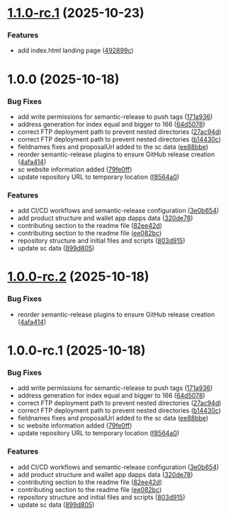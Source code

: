 # [1.1.0-rc.1](https://github.com/qubic/static/compare/v1.0.0...v1.1.0-rc.1) (2025-10-23)


### Features

* add index.html landing page ([492899c](https://github.com/qubic/static/commit/492899cc0b93dc6cc009c5f9295006bffb927034))

# 1.0.0 (2025-10-18)


### Bug Fixes

* add write permissions for semantic-release to push tags ([171a936](https://github.com/sallymoc/static/commit/171a9361db48c124c7a6d46d9641e31ce590cc2b))
* address generation for index equal and bigger to 166 ([64d5078](https://github.com/sallymoc/static/commit/64d507832e07611cedd0ffac87cd40d6c5aa37ad))
* correct FTP deployment path to prevent nested directories ([27ac94d](https://github.com/sallymoc/static/commit/27ac94d83bb0bae53774deb55827e28752384557))
* correct FTP deployment path to prevent nested directories ([b14430c](https://github.com/sallymoc/static/commit/b14430c3cc5a549faa70b74865f9d23660b48058))
* fieldnames fixes and proposalUrl added to the sc data ([ee88bbe](https://github.com/sallymoc/static/commit/ee88bbec2da7299f3e36c44ae93a6ebd6d3b6374))
* reorder semantic-release plugins to ensure GitHub release creation ([4afa414](https://github.com/sallymoc/static/commit/4afa41458a5caf4ad70939d07b92082a357a68dc))
* sc website information added ([79fe0ff](https://github.com/sallymoc/static/commit/79fe0ff0e8d784637c1a6f21157d2ef234201459))
* update repository URL to temporary location ([f8564a0](https://github.com/sallymoc/static/commit/f8564a0fc4a2166f7225d4fd5149c6e2f06e9fee))


### Features

* add CI/CD workflows and semantic-release configuration ([3e0b654](https://github.com/sallymoc/static/commit/3e0b6549cbc466e5abab8258be5e9ca89ba535b6))
* add product structure and wallet app dapps data ([320de78](https://github.com/sallymoc/static/commit/320de783ae3cc1060f4be0fcb199be825a7f01ba))
* contributing section to the readme file ([82ee42d](https://github.com/sallymoc/static/commit/82ee42d447d22b7b45ca121ace7f2a60160f152e))
* contributing section to the readme file ([ee082bc](https://github.com/sallymoc/static/commit/ee082bc44e20d0841e7cfe4f3f70266677140a3f))
* repository structure and initial files and scripts ([803d915](https://github.com/sallymoc/static/commit/803d915ffd89f712a0d816cff43f4f74faeb253f))
* update sc data ([899d805](https://github.com/sallymoc/static/commit/899d805ff2460e6207d99db6197dbfcdd0714248))

# [1.0.0-rc.2](https://github.com/sallymoc/static/compare/v1.0.0-rc.1...v1.0.0-rc.2) (2025-10-18)


### Bug Fixes

* reorder semantic-release plugins to ensure GitHub release creation ([4afa414](https://github.com/sallymoc/static/commit/4afa41458a5caf4ad70939d07b92082a357a68dc))

# 1.0.0-rc.1 (2025-10-18)


### Bug Fixes

* add write permissions for semantic-release to push tags ([171a936](https://github.com/sallymoc/static/commit/171a9361db48c124c7a6d46d9641e31ce590cc2b))
* address generation for index equal and bigger to 166 ([64d5078](https://github.com/sallymoc/static/commit/64d507832e07611cedd0ffac87cd40d6c5aa37ad))
* correct FTP deployment path to prevent nested directories ([27ac94d](https://github.com/sallymoc/static/commit/27ac94d83bb0bae53774deb55827e28752384557))
* correct FTP deployment path to prevent nested directories ([b14430c](https://github.com/sallymoc/static/commit/b14430c3cc5a549faa70b74865f9d23660b48058))
* fieldnames fixes and proposalUrl added to the sc data ([ee88bbe](https://github.com/sallymoc/static/commit/ee88bbec2da7299f3e36c44ae93a6ebd6d3b6374))
* sc website information added ([79fe0ff](https://github.com/sallymoc/static/commit/79fe0ff0e8d784637c1a6f21157d2ef234201459))
* update repository URL to temporary location ([f8564a0](https://github.com/sallymoc/static/commit/f8564a0fc4a2166f7225d4fd5149c6e2f06e9fee))


### Features

* add CI/CD workflows and semantic-release configuration ([3e0b654](https://github.com/sallymoc/static/commit/3e0b6549cbc466e5abab8258be5e9ca89ba535b6))
* add product structure and wallet app dapps data ([320de78](https://github.com/sallymoc/static/commit/320de783ae3cc1060f4be0fcb199be825a7f01ba))
* contributing section to the readme file ([82ee42d](https://github.com/sallymoc/static/commit/82ee42d447d22b7b45ca121ace7f2a60160f152e))
* contributing section to the readme file ([ee082bc](https://github.com/sallymoc/static/commit/ee082bc44e20d0841e7cfe4f3f70266677140a3f))
* repository structure and initial files and scripts ([803d915](https://github.com/sallymoc/static/commit/803d915ffd89f712a0d816cff43f4f74faeb253f))
* update sc data ([899d805](https://github.com/sallymoc/static/commit/899d805ff2460e6207d99db6197dbfcdd0714248))
